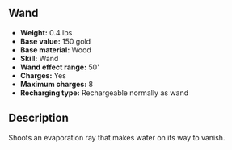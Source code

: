 ## Wand
- **Weight:** 0.4 lbs
- **Base value:** 150 gold
- **Base material:** Wood
- **Skill:** Wand
- **Wand effect range:** 50'
- **Charges:** Yes
- **Maximum charges:** 8
- **Recharging type:** Rechargeable normally as wand

## Description

Shoots an evaporation ray that makes water on its way to vanish.
